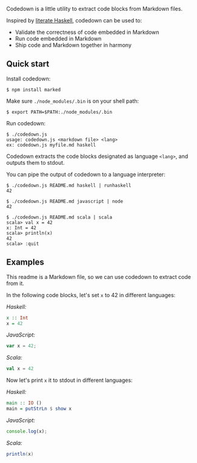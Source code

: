 Codedown is a little utility to extract code blocks from Markdown files.

Inspired by [literate Haskell][1], codedown can be used to:

* Validate the correctness of code embedded in Markdown
* Run code embedded in Markdown
* Ship code and Markdown together in harmony

## Quick start

Install codedown:

```
$ npm install marked
```

Make sure `./node_modules/.bin` is on your shell path:

```
$ export PATH=$PATH:./node_modules/.bin
```

Run codedown:

```
$ ./codedown.js 
usage: codedown.js <markdown file> <lang>
ex: codedown.js myfile.md haskell
```

Codedown extracts the code blocks designated as language `<lang>`, and
outputs them to stdout.

You can pipe the output of codedown to a language interpreter:

```
$ ./codedown.js README.md haskell | runhaskell
42
```

```
$ ./codedown.js README.md javascript | node
42
```

```
$ ./codedown.js README.md scala | scala
scala> val x = 42
x: Int = 42
scala> println(x)
42
scala> :quit
```

## Examples

This readme is a Markdown file, so we can use codedown to extract code
from it.

In the following code blocks, let's set `x` to 42 in different
languages:

*Haskell:*

```haskell
x :: Int
x = 42
```

*JavaScript:*

```javascript
var x = 42;
```

*Scala:*

```scala
val x = 42
```

Now let's print `x` it to stdout in different languages:

*Haskell:*

```haskell
main :: IO ()
main = putStrLn $ show x
```

*JavaScript:*

```javascript
console.log(x);
```

*Scala:*

```scala
println(x)
```

[1]: https://wiki.haskell.org/Literate_programming
